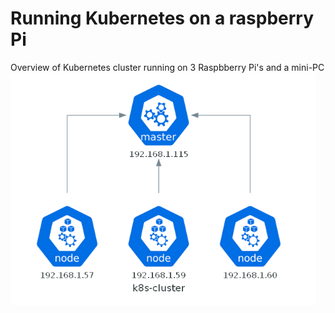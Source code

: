 # Running Kubernetes on a raspberry Pi

Overview of Kubernetes cluster running on 3 Raspbberry Pi's and a mini-PC
![k8s cluster](code/diagrams/k8s-cluster-clipped.png)

